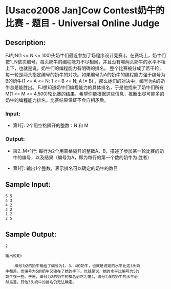 # [Usaco2008 Jan]Cow Contest奶牛的比赛 - 题目 - Universal Online Judge

## Description: 

FJ的N(1 <= N <= 100)头奶牛们最近参加了场程序设计竞赛:)。在赛场上，奶牛们按1..N依次编号。每头奶牛的编程能力不尽相同，并且没有哪两头奶牛的水平不相上下，也就是说，奶牛们的编程能力有明确的排名。 整个比赛被分成了若干轮，每一轮是两头指定编号的奶牛的对决。如果编号为A的奶牛的编程能力强于编号为B的奶牛(1 <= A <= N; 1 <= B <= N; A != B) ，那么她们的对决中，编号为A的奶牛总是能胜出。 FJ想知道奶牛们编程能力的具体排名，于是他找来了奶牛们所有 M(1 <= M <= 4,500)轮比赛的结果，希望你能根据这些信息，推断出尽可能多的奶牛的编程能力排名。比赛结果保证不会自相矛盾。 

### Input: 

* 第1行: 2个用空格隔开的整数：N 和 M 

### Output: 

* 第2..M+1行: 每行为2个用空格隔开的整数A、B，描述了参加某一轮比赛的奶 牛的编号，以及结果（编号为A，即为每行的第一个数的奶牛为 胜者） 

* 第1行: 输出1个整数，表示排名可以确定的奶牛的数目 


## Sample Input: 
```
5 5
4 3
4 2
3 2
1 2
2 5
```

## Sample Output: 
```
2

输出说明:

    编号为2的奶牛输给了编号为1、3、4的奶牛，也就是说她的水平比这3头奶
牛都差。而编号为5的奶牛又输在了她的手下，也就是说，她的水平比编号为5的
奶牛强一些。于是，编号为2的奶牛的排名必然为第4，编号为5的奶牛的水平必
然最差。其他3头奶牛的排名仍无法确定。

```
